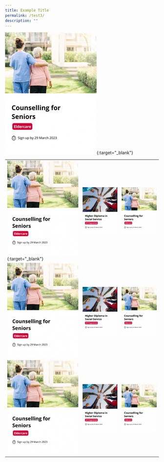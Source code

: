 ```yaml
---
title: Example Title
permalink: /test3/
description: ""
---
```

[![Eldercare](/images/eldercare-img.png)](https://ncss-ssi-staging.netlify.app/training/eldercare/){:target="_blank"}

|  |  | |
| --- | --- | --- |
| [![Eldercare](/images/eldercare-img.png)](https://ncss-ssi-staging.netlify.app/training/eldercare/){:target="_blank"} | ![](/images/hdss-img.png)  |  ![](/images/eldercare-img.png) |
| ![](/images/eldercare-img.png) | ![](/images/hdss-img.png)  |  ![](/images/eldercare-img.png)
| ![](/images/eldercare-img.png) | ![](/images/hdss-img.png)  |  ![](/images/eldercare-img.png)